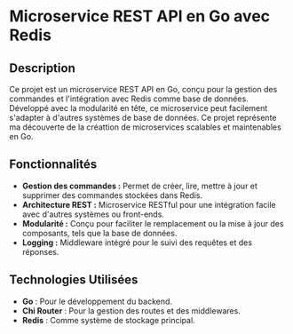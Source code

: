 # Microservice REST API en Go avec Redis

## Description
Ce projet est un microservice REST API en Go, conçu pour la gestion des commandes et l'intégration avec Redis comme base de données. Développé avec la modularité en tête, ce microservice peut facilement s'adapter à d'autres systèmes de base de données. Ce projet représente ma découverte de la créattion de microservices scalables et maintenables en Go.

## Fonctionnalités
- **Gestion des commandes :** Permet de créer, lire, mettre à jour et supprimer des commandes stockées dans Redis.
- **Architecture REST :** Microservice RESTful pour une intégration facile avec d'autres systèmes ou front-ends.
- **Modularité :** Conçu pour faciliter le remplacement ou la mise à jour des composants, tels que la base de données.
- **Logging :** Middleware intégré pour le suivi des requêtes et des réponses.

## Technologies Utilisées
- **Go** : Pour le développement du backend.
- **Chi Router** : Pour la gestion des routes et des middlewares.
- **Redis** : Comme système de stockage principal.

